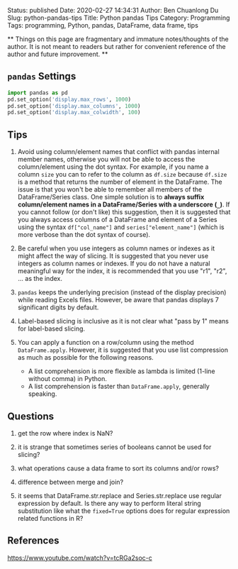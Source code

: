 Status: published
Date: 2020-02-27 14:34:31
Author: Ben Chuanlong Du
Slug: python-pandas-tips
Title: Python pandas Tips
Category: Programming
Tags: programming, Python, pandas, DataFrame, data frame, tips

**
Things on this page are
fragmentary and immature notes/thoughts of the author.
It is not meant to readers
but rather for convenient reference of the author and future improvement.
**

## `pandas` Settings

```Python
import pandas as pd
pd.set_option('display.max_rows', 1000)
pd.set_option('display.max_columns', 1000)
pd.set_option('display.max_colwidth', 100)
```

## Tips

1. Avoid using column/element names that conflict with pandas internal member names,
    otherwise you will not be able to access the column/element using the dot syntax.
    For example,
    if you name a column `size`
    you can to refer to the column as `df.size`
    because `df.size` is a method that returns the number of element in the DataFrame.
    The issue is that you won't be able to remember all members of the DataFrame/Series class. 
    One simple solution is to **always suffix column/element names in a DataFrame/Series with a underscore (`_`)**. 
    If you cannot follow (or don't like) this suggestion,
    then it is suggested that you always access columns of a DataFrame and element of a Series
    using the syntax `df["col_name"]` and `series["element_name"]` 
    (which is more verbose than the dot syntax of course).

2. Be careful when you use integers as column names or indexes
    as it might affect the way of slicing.
    It is suggested that you never use integers as column names or indexes.
    If you do not have a natural meaningful way for the index,
    it is recommended that you use "r1", "r2", ... as the index.

5. `pandas` keeps the underlying precision (instead of the display precision)
    while reading Excels files.
    However,
    be aware that pandas displays 7 significant digits by default.

6. Label-based slicing is inclusive
    as it is not clear what "pass by 1" means for label-based slicing.

7. You can apply a function on a row/column using the method `DataFrame.apply`.
    However, 
    it is suggested that you use list compression as much as possible for the following reasons.
    - A list comprehension is more flexible as lambda is limited (1-line without comma) in Python.
    - A list comprehension is faster than `DataFrame.apply`, generally speaking.

## Questions

1. get the row where index is NaN?

4. it is strange that sometimes series of booleans cannot be used for slicing?

5. what operations cause a data frame to sort its columns and/or rows?

6. difference between merge and join?

7. it seems that DataFrame.str.replace and Series.str.replace
    use regular expression by default.
    Is there any way to perform literal string substitution
    like what the `fixed=True` options does for regular expression related functions in R?

## References 

https://www.youtube.com/watch?v=tcRGa2soc-c